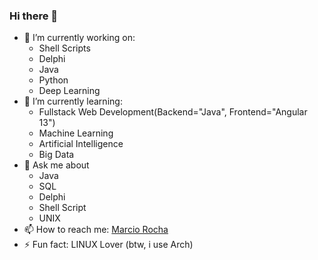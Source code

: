 ### Hi there 👋

<!--
**MarciovsRocha/MarciovsRocha** is a ✨ _special_ ✨ repository because its `README.md` (this file) appears on your GitHub profile.

Here are some ideas to get you started:



- 👯 I’m looking to collaborate on ...
- 🤔 I’m looking for help with ...
- 💬 Ask me about ...

- 😄 Pronouns: ...
-->

- 🔭 I’m currently working on:
  - Shell Scripts 
  - Delphi
  - Java
  - Python
  - Deep Learning
- 🌱 I’m currently learning: 
  -  Fullstack Web Development(Backend="Java", Frontend="Angular 13")
  -  Machine Learning
  -  Artificial Intelligence
  -  Big Data
- 💬 Ask me about 
  - Java
  - SQL 
  - Delphi
  - Shell Script
  - UNIX
- 📫 How to reach me: <a href="mailto:dev.marcio.rocha@gmail.com">Marcio Rocha</a>
- ⚡ Fun fact: LINUX Lover (btw, i use Arch)
